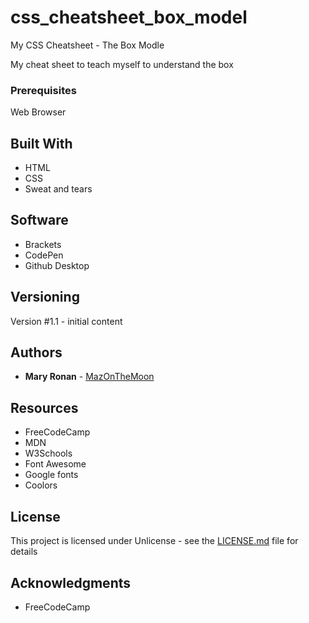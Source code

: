 # css_cheatsheet_box_model
My CSS Cheatsheet - The Box Modle

My cheat sheet to teach myself to understand the box

### Prerequisites

Web Browser

## Built With

* HTML
* CSS
* Sweat and tears

## Software
* Brackets
* CodePen
* Github Desktop

## Versioning

Version #1.1 - initial content

## Authors

* **Mary Ronan** - [MazOnTheMoon](https://github.com/MazontheMoon)

## Resources

* FreeCodeCamp
* MDN
* W3Schools
* Font Awesome
* Google fonts
* Coolors

## License

This project is licensed under Unlicense - see the [LICENSE.md](LICENSE.md) file for details

## Acknowledgments

* FreeCodeCamp
